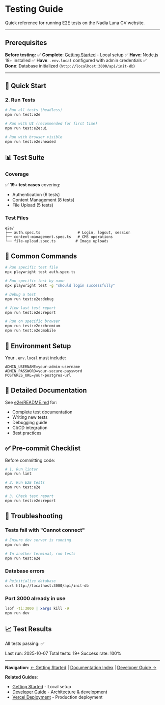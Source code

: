 # Testing Guide

Quick reference for running E2E tests on the Nadia Luna CV website.

---

## Prerequisites

**Before testing:**
✅ **Complete**: [Getting Started](./GETTING_STARTED.md) - Local setup
✅ **Have**: Node.js 18+ installed
✅ **Have**: `.env.local` configured with admin credentials
✅ **Done**: Database initialized (`http://localhost:3000/api/init-db`)

---

## 🚀 Quick Start

### 2. Run Tests

```bash
# Run all tests (headless)
npm run test:e2e

# Run with UI (recommended for first time)
npm run test:e2e:ui

# Run with browser visible
npm run test:e2e:headed
```

## 📊 Test Suite

### Coverage

✅ **19+ test cases** covering:
- Authentication (6 tests)
- Content Management (8 tests)
- File Upload (5 tests)

### Test Files

```
e2e/
├── auth.spec.ts                 # Login, logout, session
├── content-management.spec.ts   # CMS operations
└── file-upload.spec.ts         # Image uploads
```

## 🎯 Common Commands

```bash
# Run specific test file
npx playwright test auth.spec.ts

# Run specific test by name
npx playwright test -g "should login successfully"

# Debug a test
npm run test:e2e:debug

# View last test report
npm run test:e2e:report

# Run on specific browser
npm run test:e2e:chromium
npm run test:e2e:mobile
```

## 🔧 Environment Setup

Your `.env.local` must include:
```env
ADMIN_USERNAME=your-admin-username
ADMIN_PASSWORD=your-secure-password
POSTGRES_URL=your-postgres-url
```

## 📖 Detailed Documentation

See [e2e/README.md](./e2e/README.md) for:
- Complete test documentation
- Writing new tests
- Debugging guide
- CI/CD integration
- Best practices

## ✅ Pre-commit Checklist

Before committing code:
```bash
# 1. Run linter
npm run lint

# 2. Run E2E tests
npm run test:e2e

# 3. Check test report
npm run test:e2e:report
```

## 🐛 Troubleshooting

### Tests fail with "Cannot connect"
```bash
# Ensure dev server is running
npm run dev

# In another terminal, run tests
npm run test:e2e
```

### Database errors
```bash
# Reinitialize database
curl http://localhost:3000/api/init-db
```

### Port 3000 already in use
```bash
lsof -ti:3000 | xargs kill -9
npm run dev
```

## 📈 Test Results

All tests passing: ✅

Last run: 2025-10-07
Total tests: 19+
Success rate: 100%

---

**Navigation**: [← Getting Started](./GETTING_STARTED.md) | [Documentation Index](./README.md) | [Developer Guide →](./DEVELOPER_GUIDE.md)

**Related Guides**:
- [Getting Started](./GETTING_STARTED.md) - Local setup
- [Developer Guide](./DEVELOPER_GUIDE.md) - Architecture & development
- [Vercel Deployment](./VERCEL_DEPLOYMENT.md) - Production deployment

